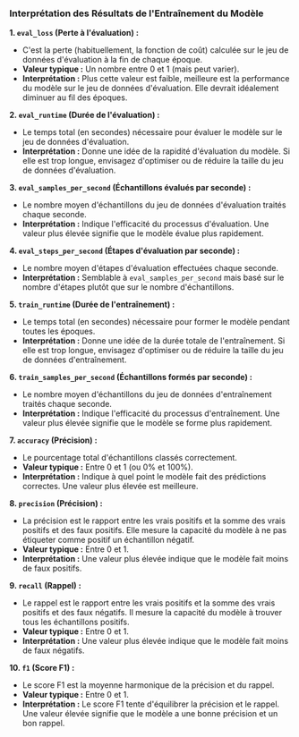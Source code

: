 ### Interprétation des Résultats de l'Entraînement du Modèle

**1. `eval_loss` (Perte à l'évaluation) :**
- C'est la perte (habituellement, la fonction de coût) calculée sur le jeu de données d'évaluation à la fin de chaque époque.
- **Valeur typique :** Un nombre entre 0 et 1 (mais peut varier).
- **Interprétation :** Plus cette valeur est faible, meilleure est la performance du modèle sur le jeu de données d'évaluation. Elle devrait idéalement diminuer au fil des époques.

**2. `eval_runtime` (Durée de l'évaluation) :**
- Le temps total (en secondes) nécessaire pour évaluer le modèle sur le jeu de données d'évaluation.
- **Interprétation :** Donne une idée de la rapidité d'évaluation du modèle. Si elle est trop longue, envisagez d'optimiser ou de réduire la taille du jeu de données d'évaluation.

**3. `eval_samples_per_second` (Échantillons évalués par seconde) :**
- Le nombre moyen d'échantillons du jeu de données d'évaluation traités chaque seconde.
- **Interprétation :** Indique l'efficacité du processus d'évaluation. Une valeur plus élevée signifie que le modèle évalue plus rapidement.

**4. `eval_steps_per_second` (Étapes d'évaluation par seconde) :**
- Le nombre moyen d'étapes d'évaluation effectuées chaque seconde.
- **Interprétation :** Semblable à `eval_samples_per_second` mais basé sur le nombre d'étapes plutôt que sur le nombre d'échantillons.

**5. `train_runtime` (Durée de l'entraînement) :**
- Le temps total (en secondes) nécessaire pour former le modèle pendant toutes les époques.
- **Interprétation :** Donne une idée de la durée totale de l'entraînement. Si elle est trop longue, envisagez d'optimiser ou de réduire la taille du jeu de données d'entraînement.

**6. `train_samples_per_second` (Échantillons formés par seconde) :**
- Le nombre moyen d'échantillons du jeu de données d'entraînement traités chaque seconde.
- **Interprétation :** Indique l'efficacité du processus d'entraînement. Une valeur plus élevée signifie que le modèle se forme plus rapidement.

**7. `accuracy` (Précision) :**
- Le pourcentage total d'échantillons classés correctement.
- **Valeur typique :** Entre 0 et 1 (ou 0% et 100%).
- **Interprétation :** Indique à quel point le modèle fait des prédictions correctes. Une valeur plus élevée est meilleure.

**8. `precision` (Précision) :**
- La précision est le rapport entre les vrais positifs et la somme des vrais positifs et des faux positifs. Elle mesure la capacité du modèle à ne pas étiqueter comme positif un échantillon négatif.
- **Valeur typique :** Entre 0 et 1.
- **Interprétation :** Une valeur plus élevée indique que le modèle fait moins de faux positifs.

**9. `recall` (Rappel) :**
- Le rappel est le rapport entre les vrais positifs et la somme des vrais positifs et des faux négatifs. Il mesure la capacité du modèle à trouver tous les échantillons positifs.
- **Valeur typique :** Entre 0 et 1.
- **Interprétation :** Une valeur plus élevée indique que le modèle fait moins de faux négatifs.

**10. `f1` (Score F1) :**
- Le score F1 est la moyenne harmonique de la précision et du rappel.
- **Valeur typique :** Entre 0 et 1.
- **Interprétation :** Le score F1 tente d'équilibrer la précision et le rappel. Une valeur élevée signifie que le modèle a une bonne précision et un bon rappel.
